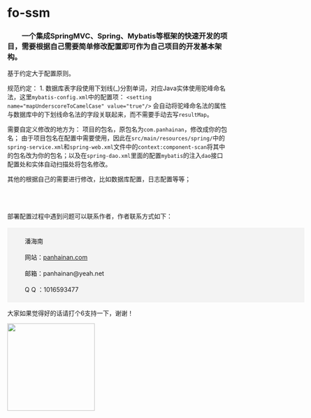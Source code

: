 # fo-ssm
### &emsp;&emsp;一个集成SpringMVC、Spring、Mybatis等框架的快速开发的项目，需要根据自己需要简单修改配置即可作为自己项目的开发基本架构。  


基于约定大于配置原则。

规范约定：
    1. 数据库表字段使用下划线(_)分割单词，对应Java实体使用驼峰命名法，这里`mybatis-config.xml`中的配置项：
    ```<setting name="mapUnderscoreToCamelCase" value="true"/>```
    会自动将驼峰命名法的属性与数据库中的下划线命名法的字段关联起来，而不需要手动去写`resultMap`。

需要自定义修改的地方为：
项目的包名，原包名为`com.panhainan`，修改成你的包名；
    由于项目包名在配置中需要使用，因此在`src/main/resources/spring/`中的`spring-service.xml`和`spring-web.xml`文件中的`context:component-scan`将其中的包名改为你的包名；以及在`spring-dao.xml`里面的配置`mybatis`的注入`dao`接口配置处和实体自动扫描处将包名修改。

其他的根据自己的需要进行修改，比如数据库配置，日志配置等等；
 

<br/>
<br/>
<br/>
部署配置过程中遇到问题可以联系作者，作者联系方式如下：<br/><br/>
<div style="background-color: #F3F3F3;
        width: 600px;
        padding: 20px 40px;">
    潘海南 <br/><br/>
    网站：<a href="http://www.panhainan.com" target="_blank">panhainan.com</a> <br/><br/>
    邮箱：panhainan@yeah.net <br/><br/>
    Q Q ：1016593477 <br/>
</div>


大家如果觉得好的话请打个6支持一下，谢谢！  

<img src="http://onxe6sbvc.bkt.clouddn.com/pay.jpg" width="200px"></img>
